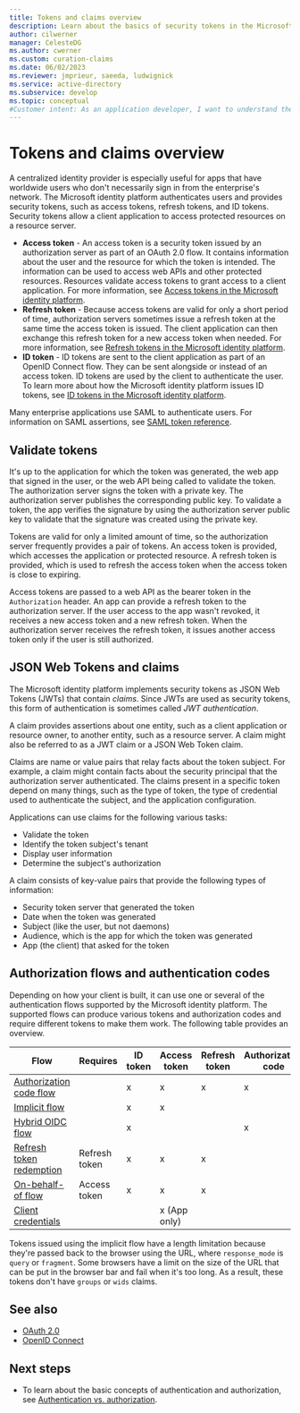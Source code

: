 ```yaml
---
title: Tokens and claims overview
description: Learn about the basics of security tokens in the Microsoft identity platform.
author: cilwerner
manager: CelesteDG
ms.author: cwerner
ms.custom: curation-claims
ms.date: 06/02/2023
ms.reviewer: jmprieur, saeeda, ludwignick
ms.service: active-directory
ms.subservice: develop
ms.topic: conceptual
#Customer intent: As an application developer, I want to understand the basic concepts of security tokens in the Microsoft identity platform.
---
```


# Tokens and claims overview

A centralized identity provider is especially useful for apps that have worldwide users who don't necessarily sign in from the enterprise's network. The Microsoft identity platform authenticates users and provides security tokens, such as access tokens, refresh tokens, and ID tokens. Security tokens allow a client application to access protected resources on a resource server. 

 - **Access token** - An access token is a security token issued by an authorization server as part of an OAuth 2.0 flow. It contains information about the user and the resource for which the token is intended. The information can be used to access web APIs and other protected resources. Resources validate access tokens to grant access to a client application. For more information, see [Access tokens in the Microsoft identity platform](access-tokens.md).
- **Refresh token** - Because access tokens are valid for only a short period of time, authorization servers sometimes issue a refresh token at the same time the access token is issued. The client application can then exchange this refresh token for a new access token when needed. For more information, see [Refresh tokens in the Microsoft identity platform](refresh-tokens.md).
- **ID token** - ID tokens are sent to the client application as part of an OpenID Connect flow. They can be sent alongside or instead of an access token. ID tokens are used by the client to authenticate the user. To learn more about how the Microsoft identity platform issues ID tokens, see [ID tokens in the Microsoft identity platform](id-tokens.md).

Many enterprise applications use SAML to authenticate users. For information on SAML assertions, see [SAML token reference](reference-saml-tokens.md).

## Validate tokens

It's up to the application for which the token was generated, the web app that signed in the user, or the web API being called to validate the token. The authorization server signs the token with a private key. The authorization server publishes the corresponding public key. To validate a token, the app verifies the signature by using the authorization server public key to validate that the signature was created using the private key.

Tokens are valid for only a limited amount of time, so the authorization server frequently provides a pair of tokens. An access token is provided, which accesses the application or protected resource. A refresh token is provided, which is used to refresh the access token when the access token is close to expiring.

Access tokens are passed to a web API as the bearer token in the `Authorization` header. An app can provide a refresh token to the authorization server. If the user access to the app wasn't revoked, it receives a new access token and a new refresh token. When the authorization server receives the refresh token, it issues another access token only if the user is still authorized.

## JSON Web Tokens and claims

The Microsoft identity platform implements security tokens as JSON Web Tokens (JWTs) that contain *claims*. Since JWTs are used as security tokens, this form of authentication is sometimes called *JWT authentication*.

A claim provides assertions about one entity, such as a client application or resource owner, to another entity, such as a resource server. A claim might also be referred to as a JWT claim or a JSON Web Token claim.

Claims are name or value pairs that relay facts about the token subject. For example, a claim might contain facts about the security principal that the authorization server authenticated. The claims present in a specific token depend on many things, such as the type of token, the type of credential used to authenticate the subject, and the application configuration.

Applications can use claims for the following various tasks:

* Validate the token
* Identify the token subject's tenant
* Display user information
* Determine the subject's authorization

A claim consists of key-value pairs that provide the following types of information:

* Security token server that generated the token
* Date when the token was generated
* Subject (like the user, but not daemons)
* Audience, which is the app for which the token was generated
* App (the client) that asked for the token

## Authorization flows and authentication codes

Depending on how your client is built, it can use one or several of the authentication flows supported by the Microsoft identity platform. The supported flows can produce various tokens and authorization codes and require different tokens to make them work. The following table provides an overview.

| Flow | Requires | ID token | Access token | Refresh token | Authorization code |
|------|----------|----------|--------------|---------------|--------------------|
| [Authorization code flow](v2-oauth2-auth-code-flow.md) | | x | x | x | x |
| [Implicit flow](v2-oauth2-implicit-grant-flow.md) | | x | x | | |
| [Hybrid OIDC flow](v2-protocols-oidc.md#protocol-diagram-access-token-acquisition)| | x | | | x |
| [Refresh token redemption](v2-oauth2-auth-code-flow.md#refresh-the-access-token) | Refresh token | x | x | x | |
| [On-behalf-of flow](v2-oauth2-on-behalf-of-flow.md) | Access token | x | x| x | |
| [Client credentials](v2-oauth2-client-creds-grant-flow.md) | | | x (App only) | | |

Tokens issued using the implicit flow have a length limitation because they're passed back to the browser using the URL, where `response_mode` is `query` or `fragment`. Some browsers have a limit on the size of the URL that can be put in the browser bar and fail when it's too long. As a result, these tokens don't have `groups` or `wids` claims.

## See also

* [OAuth 2.0](./v2-protocols.md)
* [OpenID Connect](v2-protocols-oidc.md)

## Next steps

* To learn about the basic concepts of authentication and authorization, see [Authentication vs. authorization](authentication-vs-authorization.md).
